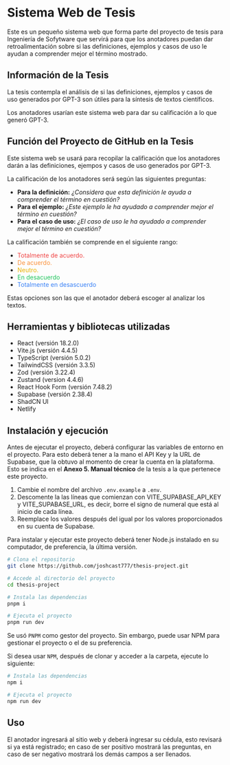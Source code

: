 # Sistema Web de Tesis

Este es un pequeño sistema web que forma parte del proyecto de tesis para Ingeniería de Sofytware que servirá para que los anotadores puedan dar retroalimentación sobre si las definiciones, ejemplos y casos de uso le ayudan a comprender mejor el término mostrado.

## Información de la Tesis

La tesis contempla el análisis de si las definiciones, ejemplos y casos de uso generados por GPT-3 son útiles para la síntesis de textos científicos.

Los anotadores usarían este sistema web para dar su calificación a lo que generó GPT-3.

## Función del Proyecto de GitHub en la Tesis

Este sistema web se usará para recopilar la calificación que los anotadores darán a las definiciones, ejempos y casos de uso generados por GPT-3.

La calificación de los anotadores será según las siguientes preguntas:

- __Para la definición:__ *¿Considera que esta definición le ayuda a comprender el término en cuestión?*
- __Para el ejemplo:__ *¿Este ejemplo le ha ayudado a comprender mejor el término en cuestión?*
- __Para el caso de uso:__ *¿El caso de uso le ha ayudado a comprender mejor el término en cuestión?*

La calificación también se comprende en el siguiente rango:

- <span style="color:#EF4444">Totalmente de acuerdo.</span>
- <span style="color:#FB923C">De acuerdo.</span>
- <span style="color:#EAB308">Neutro.</span>
- <span style="color:#22C55E">En desacuerdo</span>
- <span style="color:#3B82F6">Totalmente en desascuerdo</span>

Estas opciones son las que el anotador deberá escoger al analizar los textos.

## Herramientas y bibliotecas utilizadas

- React (versión 18.2.0)
- Vite.js (versión 4.4.5)
- TypeScript (versión 5.0.2)
- TailwindCSS (versión 3.3.5)
- Zod (versión 3.22.4)
- Zustand (version 4.4.6)
- React Hook Form (versión 7.48.2)
- Supabase (versión 2.38.4)
- ShadCN UI
- Netlify

## Instalación y ejecución

Antes de ejecutar el proyecto, deberá configurar las variables de entorno en el proyecto. Para esto deberá tener a la mano el API Key y la URL de Supabase, que la obtuvo al momento de crear la cuenta en la plataforma. Esto se indica en el __Anexo 5. Manual técnico__ de la tesis a la que pertenece este proyecto.

1. Cambie el nombre del archivo `.env.example` a `.env`.
2. Descomente la las líneas que comienzan con VITE_SUPABASE_API_KEY y VITE_SUPABASE_URL, es decir, borre el signo de numeral que está al inicio de cada línea.
3. Reemplace los valores después del igual por los valores proporcionados en su cuenta de Supabase.

Para instalar y ejecutar este proyecto deberá tener Node.js instalado en su computador, de preferencia, la última versión.

```bash
# Clona el repositorio
git clone https://github.com/joshcast777/thesis-project.git

# Accede al directorio del proyecto
cd thesis-project

# Instala las dependencias
pnpm i

# Ejecuta el proyecto
pnpm run dev
```

Se usó `PNPM` como gestor del proyecto. Sin embargo, puede usar NPM para gestionar el proyecto o el de su preferencia.

Si desea usar `NPM`, después de clonar y acceder a la carpeta, ejecute lo siguiente:

```bash
# Instala las dependencias
npm i

# Ejecuta el proyecto
npm run dev
```

## Uso

El anotador ingresará al sitio web y deberá ingresar su cédula, esto revisará si ya está registrado; en caso de ser positivo mostrará las preguntas, en caso de ser negativo mostrará los demás campos a ser llenados.
